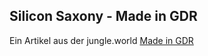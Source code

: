 ## Silicon Saxony - Made in GDR
Ein Artikel aus der jungle.world [Made in GDR](https://jungle.world/artikel/2019/04/made-gdr)
